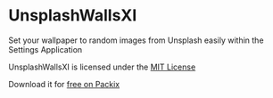 # UnsplashWallsXI
Set your wallpaper to random images from Unsplash easily within the Settings Application

UnsplashWallsXI is licensed under the [MIT License](https://github.com/JeffResc/UnsplashWallsXI/blob/master/LICENSE)

Download it for [free on Packix](https://repo.packix.com/package/com.jeffresc.unsplashwallsxi/)
